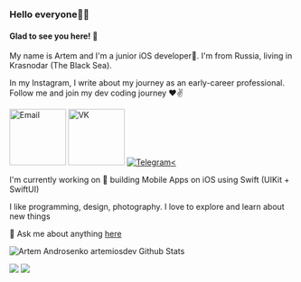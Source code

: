### Hello everyone👋🥳 
#### Glad to see you here! 🤩   

My name is Artem and I'm a junior iOS developer🍏. I'm from Russia, living in Krasnodar (The Black Sea).   

In my Instagram, I write about my journey as an early-career professional.  Follow me and join my dev coding journey ♥️✌️ 

<p align="left">
  <a href="mailto:flyboroda@gmail.com"><img src="https://img.icons8.com/color/96/000000/gmail.png" alt="Email"/ height="100"/width="100"/></a>
 <!--  <a href="https://twitter.com/artobor"><img src="https://img.icons8.com/color/96/000000/twitter-squared.png" alt="twitter"/></a> -->
 <!--  <a href="https://www.instagram.com/artem_iosdev/"><img src="https://img.icons8.com/color/96/000000/instagram-new.png" alt="instagram"/></a> -->
  <a href="https://vk.com/artobor"><img src="https://img.icons8.com/nolan/96/vk-circled.png" alt="VK"/ height="100"/width="100"/></a>
  <a href="https://t.me/artobor"><img src="https://img.icons8.com/color/96/000000/telegram-app--v5.png"/ alt="Telegram"/><</a>
</p>

<!-- [![Twitter](https://github-readme-twitter.gazf.vercel.app/api?id=artobor&layout=wide)](https://twitter.com/artobor) -->


I'm currently working on 🔭 building Mobile Apps on iOS using Swift (UIKit + SwiftUI)   

I like programming, design, photography. I love to explore and learn about new things  

💬 Ask me about anything [here](https://github.com/artemiosdev/artemiosdev/issues)

<p align="left">
  <img src="https://github-readme-stats.vercel.app/api?username=artemiosdev&show_icons=true&theme=radical" alt="Artem Androsenko artemiosdev Github Stats"></img>
</p>

![](https://komarev.com/ghpvc/?username=artemiosdev&style=flat-square&label=Views)
![](https://badges.pufler.dev/visits/artemiosdev/artemiosdev?color=black&logo=github&style=flat-square)


